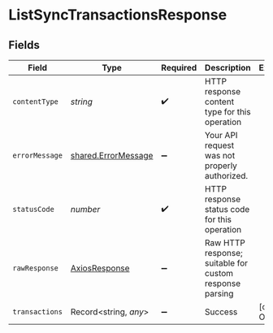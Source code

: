 # ListSyncTransactionsResponse


## Fields

| Field                                                      | Type                                                       | Required                                                   | Description                                                | Example                                                    |
| ---------------------------------------------------------- | ---------------------------------------------------------- | ---------------------------------------------------------- | ---------------------------------------------------------- | ---------------------------------------------------------- |
| `contentType`                                              | *string*                                                   | :heavy_check_mark:                                         | HTTP response content type for this operation              |                                                            |
| `errorMessage`                                             | [shared.ErrorMessage](../../models/shared/errormessage.md) | :heavy_minus_sign:                                         | Your API request was not properly authorized.              |                                                            |
| `statusCode`                                               | *number*                                                   | :heavy_check_mark:                                         | HTTP response status code for this operation               |                                                            |
| `rawResponse`                                              | [AxiosResponse](https://axios-http.com/docs/res_schema)    | :heavy_minus_sign:                                         | Raw HTTP response; suitable for custom response parsing    |                                                            |
| `transactions`                                             | Record<string, *any*>                                      | :heavy_minus_sign:                                         | Success                                                    | [object Object]                                            |